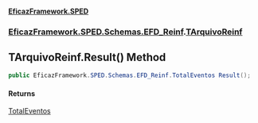 #### [EficazFramework.SPED](EficazFrameworkSPED.md 'EficazFramework SPED')
### [EficazFramework.SPED.Schemas.EFD_Reinf](EficazFramework.SPED.Schemas.EFD_Reinf.md 'EficazFramework.SPED.Schemas.EFD_Reinf').[TArquivoReinf](EficazFramework.SPED.Schemas.EFD_Reinf/TArquivoReinf.md 'EficazFramework.SPED.Schemas.EFD_Reinf.TArquivoReinf')

## TArquivoReinf.Result() Method

```csharp
public EficazFramework.SPED.Schemas.EFD_Reinf.TotalEventos Result();
```

#### Returns
[TotalEventos](EficazFramework.SPED.Schemas.EFD_Reinf/TotalEventos.md 'EficazFramework.SPED.Schemas.EFD_Reinf.TotalEventos')